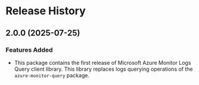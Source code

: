 # Release History

## 2.0.0 (2025-07-25)

### Features Added
- This package contains the first release of Microsoft Azure Monitor Logs Query client library. This library replaces logs querying operations
of the `azure-monitor-query` package.

